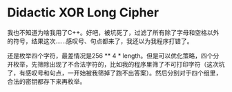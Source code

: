 # Didactic XOR Long Cipher

我也不知道为啥我用了C++。好吧，被坑死了，过滤了所有除了字母和空格以外的符号，结果这次……感叹号、句点都来了，我还以为我程序打错了。

还是枚举四个字符，最差情况是256 \*\* 4 \* length。但是可以优化策略，四个分开枚举，先筛除出现了不合法字符的，比如我的程序里筛了不可打印字符（这次坑了，有感叹号和句点，一开始被我筛掉了跑不出答案）。然后分别对于四个组里，合法的密钥都存下来再枚举。
